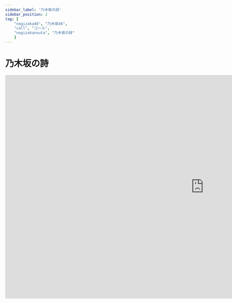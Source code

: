 ```yaml
---
sidebar_label: '乃木坂の詩'
sidebar_position: 2
tag: [
    "nogizaka46", "乃木坂46",
    "call", "コール",
    "nogizakanouta", "乃木坂の詩"
    ]
---
```


# 乃木坂の詩

<iframe width="1280" height="720" src="https://www.youtube.com/embed/wUdh4kuaQPs" title="YouTube video player" frameborder="0" allow="accelerometer; autoplay; clipboard-write; encrypted-media; gyroscope; picture-in-picture; web-share" referrerpolicy="strict-origin-when-cross-origin" allowfullscreen />
